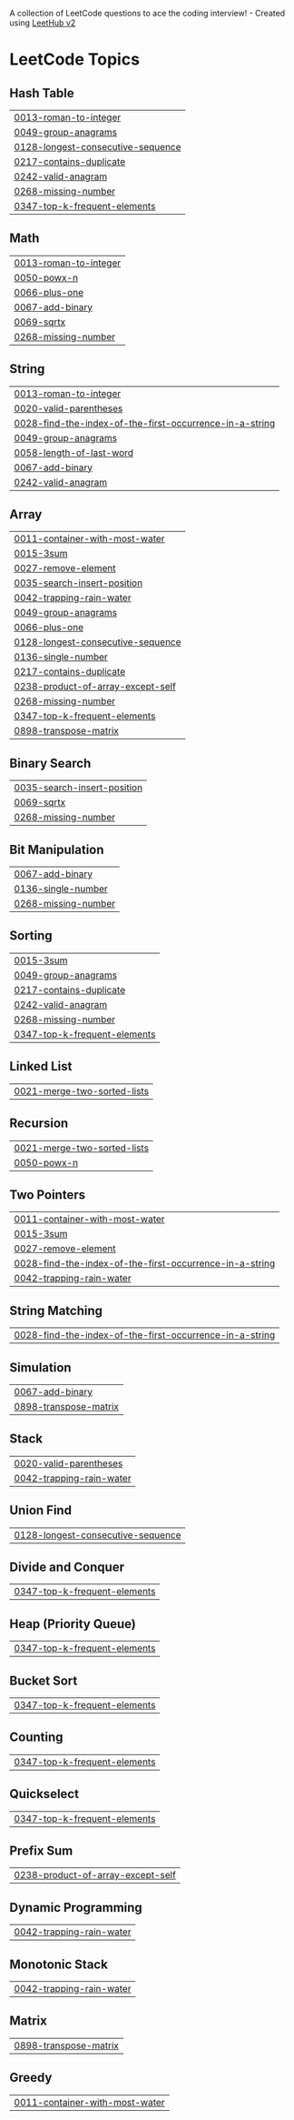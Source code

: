 A collection of LeetCode questions to ace the coding interview! - Created using [LeetHub v2](https://github.com/arunbhardwaj/LeetHub-2.0)
<!---LeetCode Topics Start-->
# LeetCode Topics
## Hash Table
|  |
| ------- |
| [0013-roman-to-integer](https://github.com/abhimlv/LeetCode/tree/master/0013-roman-to-integer) |
| [0049-group-anagrams](https://github.com/abhimlv/LeetCode/tree/master/0049-group-anagrams) |
| [0128-longest-consecutive-sequence](https://github.com/abhimlv/LeetCode/tree/master/0128-longest-consecutive-sequence) |
| [0217-contains-duplicate](https://github.com/abhimlv/LeetCode/tree/master/0217-contains-duplicate) |
| [0242-valid-anagram](https://github.com/abhimlv/LeetCode/tree/master/0242-valid-anagram) |
| [0268-missing-number](https://github.com/abhimlv/LeetCode/tree/master/0268-missing-number) |
| [0347-top-k-frequent-elements](https://github.com/abhimlv/LeetCode/tree/master/0347-top-k-frequent-elements) |
## Math
|  |
| ------- |
| [0013-roman-to-integer](https://github.com/abhimlv/LeetCode/tree/master/0013-roman-to-integer) |
| [0050-powx-n](https://github.com/abhimlv/LeetCode/tree/master/0050-powx-n) |
| [0066-plus-one](https://github.com/abhimlv/LeetCode/tree/master/0066-plus-one) |
| [0067-add-binary](https://github.com/abhimlv/LeetCode/tree/master/0067-add-binary) |
| [0069-sqrtx](https://github.com/abhimlv/LeetCode/tree/master/0069-sqrtx) |
| [0268-missing-number](https://github.com/abhimlv/LeetCode/tree/master/0268-missing-number) |
## String
|  |
| ------- |
| [0013-roman-to-integer](https://github.com/abhimlv/LeetCode/tree/master/0013-roman-to-integer) |
| [0020-valid-parentheses](https://github.com/abhimlv/LeetCode/tree/master/0020-valid-parentheses) |
| [0028-find-the-index-of-the-first-occurrence-in-a-string](https://github.com/abhimlv/LeetCode/tree/master/0028-find-the-index-of-the-first-occurrence-in-a-string) |
| [0049-group-anagrams](https://github.com/abhimlv/LeetCode/tree/master/0049-group-anagrams) |
| [0058-length-of-last-word](https://github.com/abhimlv/LeetCode/tree/master/0058-length-of-last-word) |
| [0067-add-binary](https://github.com/abhimlv/LeetCode/tree/master/0067-add-binary) |
| [0242-valid-anagram](https://github.com/abhimlv/LeetCode/tree/master/0242-valid-anagram) |
## Array
|  |
| ------- |
| [0011-container-with-most-water](https://github.com/abhimlv/LeetCode/tree/master/0011-container-with-most-water) |
| [0015-3sum](https://github.com/abhimlv/LeetCode/tree/master/0015-3sum) |
| [0027-remove-element](https://github.com/abhimlv/LeetCode/tree/master/0027-remove-element) |
| [0035-search-insert-position](https://github.com/abhimlv/LeetCode/tree/master/0035-search-insert-position) |
| [0042-trapping-rain-water](https://github.com/abhimlv/LeetCode/tree/master/0042-trapping-rain-water) |
| [0049-group-anagrams](https://github.com/abhimlv/LeetCode/tree/master/0049-group-anagrams) |
| [0066-plus-one](https://github.com/abhimlv/LeetCode/tree/master/0066-plus-one) |
| [0128-longest-consecutive-sequence](https://github.com/abhimlv/LeetCode/tree/master/0128-longest-consecutive-sequence) |
| [0136-single-number](https://github.com/abhimlv/LeetCode/tree/master/0136-single-number) |
| [0217-contains-duplicate](https://github.com/abhimlv/LeetCode/tree/master/0217-contains-duplicate) |
| [0238-product-of-array-except-self](https://github.com/abhimlv/LeetCode/tree/master/0238-product-of-array-except-self) |
| [0268-missing-number](https://github.com/abhimlv/LeetCode/tree/master/0268-missing-number) |
| [0347-top-k-frequent-elements](https://github.com/abhimlv/LeetCode/tree/master/0347-top-k-frequent-elements) |
| [0898-transpose-matrix](https://github.com/abhimlv/LeetCode/tree/master/0898-transpose-matrix) |
## Binary Search
|  |
| ------- |
| [0035-search-insert-position](https://github.com/abhimlv/LeetCode/tree/master/0035-search-insert-position) |
| [0069-sqrtx](https://github.com/abhimlv/LeetCode/tree/master/0069-sqrtx) |
| [0268-missing-number](https://github.com/abhimlv/LeetCode/tree/master/0268-missing-number) |
## Bit Manipulation
|  |
| ------- |
| [0067-add-binary](https://github.com/abhimlv/LeetCode/tree/master/0067-add-binary) |
| [0136-single-number](https://github.com/abhimlv/LeetCode/tree/master/0136-single-number) |
| [0268-missing-number](https://github.com/abhimlv/LeetCode/tree/master/0268-missing-number) |
## Sorting
|  |
| ------- |
| [0015-3sum](https://github.com/abhimlv/LeetCode/tree/master/0015-3sum) |
| [0049-group-anagrams](https://github.com/abhimlv/LeetCode/tree/master/0049-group-anagrams) |
| [0217-contains-duplicate](https://github.com/abhimlv/LeetCode/tree/master/0217-contains-duplicate) |
| [0242-valid-anagram](https://github.com/abhimlv/LeetCode/tree/master/0242-valid-anagram) |
| [0268-missing-number](https://github.com/abhimlv/LeetCode/tree/master/0268-missing-number) |
| [0347-top-k-frequent-elements](https://github.com/abhimlv/LeetCode/tree/master/0347-top-k-frequent-elements) |
## Linked List
|  |
| ------- |
| [0021-merge-two-sorted-lists](https://github.com/abhimlv/LeetCode/tree/master/0021-merge-two-sorted-lists) |
## Recursion
|  |
| ------- |
| [0021-merge-two-sorted-lists](https://github.com/abhimlv/LeetCode/tree/master/0021-merge-two-sorted-lists) |
| [0050-powx-n](https://github.com/abhimlv/LeetCode/tree/master/0050-powx-n) |
## Two Pointers
|  |
| ------- |
| [0011-container-with-most-water](https://github.com/abhimlv/LeetCode/tree/master/0011-container-with-most-water) |
| [0015-3sum](https://github.com/abhimlv/LeetCode/tree/master/0015-3sum) |
| [0027-remove-element](https://github.com/abhimlv/LeetCode/tree/master/0027-remove-element) |
| [0028-find-the-index-of-the-first-occurrence-in-a-string](https://github.com/abhimlv/LeetCode/tree/master/0028-find-the-index-of-the-first-occurrence-in-a-string) |
| [0042-trapping-rain-water](https://github.com/abhimlv/LeetCode/tree/master/0042-trapping-rain-water) |
## String Matching
|  |
| ------- |
| [0028-find-the-index-of-the-first-occurrence-in-a-string](https://github.com/abhimlv/LeetCode/tree/master/0028-find-the-index-of-the-first-occurrence-in-a-string) |
## Simulation
|  |
| ------- |
| [0067-add-binary](https://github.com/abhimlv/LeetCode/tree/master/0067-add-binary) |
| [0898-transpose-matrix](https://github.com/abhimlv/LeetCode/tree/master/0898-transpose-matrix) |
## Stack
|  |
| ------- |
| [0020-valid-parentheses](https://github.com/abhimlv/LeetCode/tree/master/0020-valid-parentheses) |
| [0042-trapping-rain-water](https://github.com/abhimlv/LeetCode/tree/master/0042-trapping-rain-water) |
## Union Find
|  |
| ------- |
| [0128-longest-consecutive-sequence](https://github.com/abhimlv/LeetCode/tree/master/0128-longest-consecutive-sequence) |
## Divide and Conquer
|  |
| ------- |
| [0347-top-k-frequent-elements](https://github.com/abhimlv/LeetCode/tree/master/0347-top-k-frequent-elements) |
## Heap (Priority Queue)
|  |
| ------- |
| [0347-top-k-frequent-elements](https://github.com/abhimlv/LeetCode/tree/master/0347-top-k-frequent-elements) |
## Bucket Sort
|  |
| ------- |
| [0347-top-k-frequent-elements](https://github.com/abhimlv/LeetCode/tree/master/0347-top-k-frequent-elements) |
## Counting
|  |
| ------- |
| [0347-top-k-frequent-elements](https://github.com/abhimlv/LeetCode/tree/master/0347-top-k-frequent-elements) |
## Quickselect
|  |
| ------- |
| [0347-top-k-frequent-elements](https://github.com/abhimlv/LeetCode/tree/master/0347-top-k-frequent-elements) |
## Prefix Sum
|  |
| ------- |
| [0238-product-of-array-except-self](https://github.com/abhimlv/LeetCode/tree/master/0238-product-of-array-except-self) |
## Dynamic Programming
|  |
| ------- |
| [0042-trapping-rain-water](https://github.com/abhimlv/LeetCode/tree/master/0042-trapping-rain-water) |
## Monotonic Stack
|  |
| ------- |
| [0042-trapping-rain-water](https://github.com/abhimlv/LeetCode/tree/master/0042-trapping-rain-water) |
## Matrix
|  |
| ------- |
| [0898-transpose-matrix](https://github.com/abhimlv/LeetCode/tree/master/0898-transpose-matrix) |
## Greedy
|  |
| ------- |
| [0011-container-with-most-water](https://github.com/abhimlv/LeetCode/tree/master/0011-container-with-most-water) |
<!---LeetCode Topics End-->